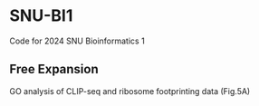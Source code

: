# SNU-BI1
Code for 2024 SNU Bioinformatics 1

## Free Expansion
GO analysis of CLIP-seq and ribosome footprinting data (Fig.5A)